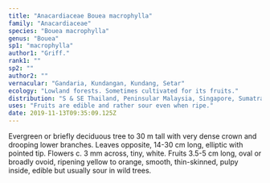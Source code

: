 ```yaml
---
title: "Anacardiaceae Bouea macrophylla"
family: "Anacardiaceae"
species: "Bouea macrophylla"
genus: "Bouea"
sp1: "macrophylla"
author1: "Griff."
rank1: ""
sp2: ""
author2: ""
vernacular: "Gandaria, Kundangan, Kundang, Setar"
ecology: "Lowland forests. Sometimes cultivated for its fruits."
distribution: "S & SE Thailand, Peninsular Malaysia, Singapore, Sumatra and W Java."
uses: "Fruits are edible and rather sour even when ripe."
date: 2019-11-13T09:35:09.125Z
---
```

Evergreen or briefly deciduous tree to 30 m tall with very dense crown and drooping lower branches. Leaves opposite, 14-30 cm long, elliptic with pointed tip. Flowers c. 3 mm across, tiny, white. Fruits 3.5-5 cm long, oval or broadly ovoid, ripening yellow to orange, smooth, thin-skinned, pulpy inside, edible but usually sour in wild trees.